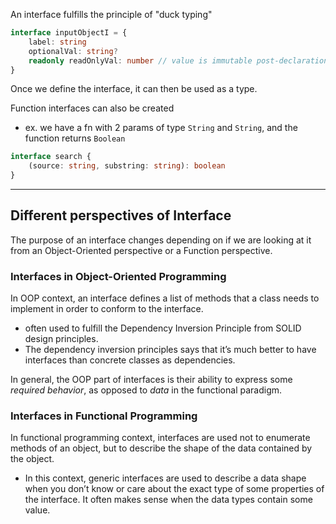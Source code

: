 
An interface fulfills the principle of "duck typing"

```ts
interface inputObjectI = {
	label: string
	optionalVal: string?
	readonly readOnlyVal: number // value is immutable post-declaration
}
```
Once we define the interface, it can then be used as a type.

Function interfaces can also be created
- ex. we have a fn with 2 params of type `String` and `String`, and the function returns `Boolean`
```ts
interface search {
	(source: string, substring: string): boolean
}
```

* * *

## Different perspectives of Interface
The purpose of an interface changes depending on if we are looking at it from an Object-Oriented perspective or a Function perspective.

### Interfaces in Object-Oriented Programming
In OOP context, an interface defines a list of methods that a class needs to implement in order to conform to the interface.
- often used to fulfill the Dependency Inversion Principle from SOLID design principles.
- The dependency inversion principles says that it’s much better to have interfaces than concrete classes as dependencies.

In general, the OOP part of interfaces is their ability to express some *required behavior*, as opposed to *data* in the functional paradigm.

### Interfaces in Functional Programming
In functional programming context, interfaces are used not to enumerate methods of an object, but to describe the shape of the data contained by the object.
- In this context, generic interfaces are used to describe a data shape when you don’t know or care about the exact type of some properties of the interface. It often makes sense when the data types contain some value.
